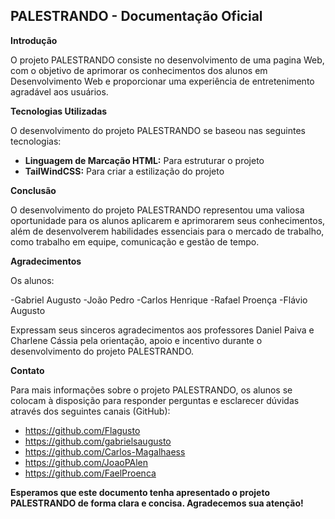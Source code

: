 ## PALESTRANDO - Documentação Oficial

**Introdução**

O projeto PALESTRANDO consiste no desenvolvimento de uma pagina Web, com o objetivo de aprimorar os conhecimentos dos alunos em Desenvolvimento Web e proporcionar uma experiência de entretenimento agradável aos usuários.

**Tecnologias Utilizadas**

O desenvolvimento do projeto PALESTRANDO se baseou nas seguintes tecnologias:

- **Linguagem de Marcação HTML:** Para estruturar o projeto
- **TailWindCSS:** Para criar a estilização do projeto

**Conclusão**

O desenvolvimento do projeto PALESTRANDO representou uma valiosa oportunidade para os alunos aplicarem e aprimorarem seus conhecimentos, além de desenvolverem habilidades essenciais para o mercado de trabalho, como trabalho em equipe, comunicação e gestão de tempo.

**Agradecimentos**

Os alunos:

-Gabriel Augusto
-João Pedro
-Carlos Henrique
-Rafael Proença
-Flávio Augusto

Expressam seus sinceros agradecimentos aos professores Daniel Paiva e Charlene Cássia pela orientação, apoio e incentivo durante o desenvolvimento do projeto PALESTRANDO.

**Contato**

Para mais informações sobre o projeto PALESTRANDO, os alunos se colocam à disposição para responder perguntas e esclarecer dúvidas através dos seguintes canais (GitHub):

- https://github.com/Flagusto
- https://github.com/gabrielsaugusto
- https://github.com/Carlos-Magalhaess
- https://github.com/JoaoPAlen
- https://github.com/FaelProenca

**Esperamos que este documento tenha apresentado o projeto PALESTRANDO de forma clara e concisa. Agradecemos sua atenção!**

